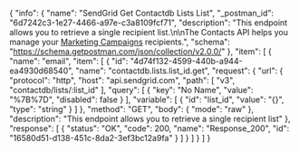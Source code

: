 {
  "info": {
    "name": "SendGrid Get Contactdb Lists List",
    "_postman_id": "6d7242c3-1e27-4466-a97e-c3a8109fcf71",
    "description": "This endpoint allows you to retrieve a single recipient list.\n\nThe Contacts API helps you manage your [Marketing Campaigns](https://sendgrid.com/docs/User_Guide/Marketing_Campaigns/index.html) recipients.",
    "schema": "https://schema.getpostman.com/json/collection/v2.0.0/"
  },
  "item": [
    {
      "name": "email",
      "item": [
        {
          "id": "4d74f132-4599-440b-a944-ea4930d68540",
          "name": "contactdb.lists.list_id.get",
          "request": {
            "url": {
              "protocol": "http",
              "host": "api.sendgrid.com",
              "path": [
                "v3",
                "contactdb/lists/:list_id"
              ],
              "query": [
                {
                  "key": "No Name",
                  "value": "%7B%7D",
                  "disabled": false
                }
              ],
              "variable": [
                {
                  "id": "list_id",
                  "value": "{}",
                  "type": "string"
                }
              ]
            },
            "method": "GET",
            "body": {
              "mode": "raw"
            },
            "description": "This endpoint allows you to retrieve a single recipient list"
          },
          "response": [
            {
              "status": "OK",
              "code": 200,
              "name": "Response_200",
              "id": "16580d51-d138-451c-8da2-3ef3bc12a9fa"
            }
          ]
        }
      ]
    }
  ]
}